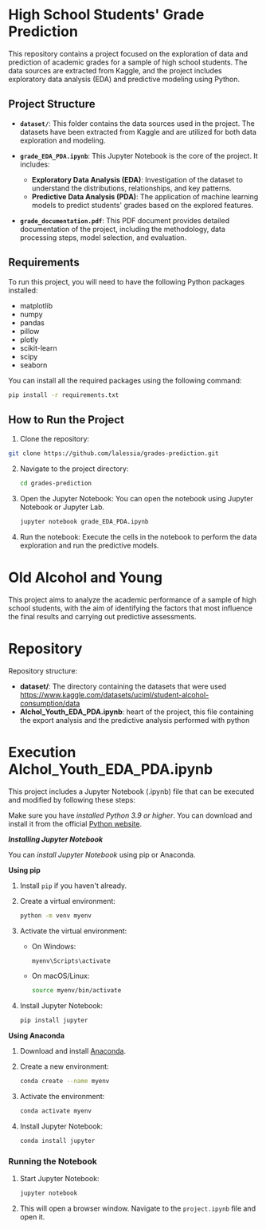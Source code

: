 # High School Students' Grade Prediction

This repository contains a project focused on the exploration of data and prediction of academic grades for a sample of high school students. The data sources are extracted from Kaggle, and the project includes exploratory data analysis (EDA) and predictive modeling using Python.

## Project Structure

- **`dataset/`**: This folder contains the data sources used in the project. The datasets have been extracted from Kaggle and are utilized for both data exploration and modeling.

- **`grade_EDA_PDA.ipynb`**: This Jupyter Notebook is the core of the project. It includes:
  - **Exploratory Data Analysis (EDA)**: Investigation of the dataset to understand the distributions, relationships, and key patterns.
  - **Predictive Data Analysis (PDA)**: The application of machine learning models to predict students' grades based on the explored features.

- **`grade_documentation.pdf`**: This PDF document provides detailed documentation of the project, including the methodology, data processing steps, model selection, and evaluation.

## Requirements

To run this project, you will need to have the following Python packages installed:

- matplotlib
- numpy
- pandas
- pillow
- plotly
- scikit-learn
- scipy
- seaborn

You can install all the required packages using the following command:

```bash
pip install -r requirements.txt
```
## How to Run the Project

1. Clone the repository:
```bash
git clone https://github.com/lalessia/grades-prediction.git
```
2. Navigate to the project directory:
    ```bash
    cd grades-prediction
    ```
3. Open the Jupyter Notebook: You can open the notebook using Jupyter Notebook or Jupyter Lab.
    ```bash
    jupyter notebook grade_EDA_PDA.ipynb
    ```
4. Run the notebook: Execute the cells in the notebook to perform the data exploration and run the predictive models.


# Old Alcohol and Young

This project aims to analyze the academic performance of a sample of high school students, with the aim of identifying the factors that most influence the final results and carrying out predictive assessments.


# Repository

Repository structure:

- **dataset/**: The directory containing the datasets that were used https://www.kaggle.com/datasets/uciml/student-alcohol-consumption/data
- **Alchol_Youth_EDA_PDA.ipynb**: heart of the project, this file containing the export analysis and the predictive analysis performed with python

# Execution Alchol_Youth_EDA_PDA.ipynb

This project includes a Jupyter Notebook (.ipynb) file that can be executed and modified by following these steps:

Make sure you have <i>installed Python 3.9 or higher</i>. You can download and install it from the official [Python website](https://www.python.org/downloads/).

<b><i>Installing Jupyter Notebook</i></b>

You can <i>install Jupyter Notebook</i> using pip or Anaconda.

<b>Using pip</b>

1. Install `pip` if you haven't already.
2. Create a virtual environment:

    ```bash
    python -m venv myenv
    ```

3. Activate the virtual environment:

    - On Windows:

      ```bash
      myenv\Scripts\activate
      ```

    - On macOS/Linux:

      ```bash
      source myenv/bin/activate
      ```

4. Install Jupyter Notebook:

    ```bash
    pip install jupyter
    ```

<b>Using Anaconda</b>

1. Download and install [Anaconda](https://www.anaconda.com/products/individual).
2. Create a new environment:

    ```bash
    conda create --name myenv
    ```

3. Activate the environment:

    ```bash
    conda activate myenv
    ```

4. Install Jupyter Notebook:

    ```bash
    conda install jupyter
    ```

### Running the Notebook

1. Start Jupyter Notebook:

    ```bash
    jupyter notebook
    ```

2. This will open a browser window. Navigate to the `project.ipynb` file and open it.
